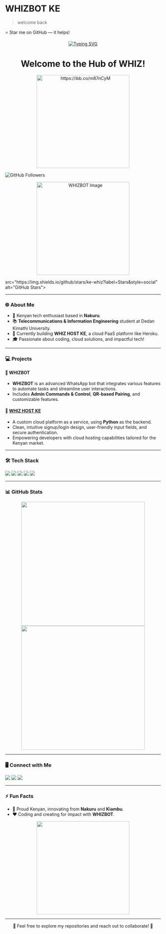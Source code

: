 # WHIZBOT KE

>welcome back 

:star: Star me on GitHub — it helps!

<div align="center">
<a href="https://git.io/typing-svg"><img src="https://readme-typing-svg.demolab.com?font=Black+Ops+One&size=50&pause=1000&color=FFD700&center=true&width=910&height=100&lines=WHIZBOT;ADVANCED+WHATSAPP+BOT;CREATED+BY+WHIZ;HOPE+YOU+ENJOY💞;...;TEAM WHIZ." alt="Typing SVG" /></a>
</div>




<h1 align="center">Welcome to the Hub of WHIZ!</h1>
<p align="center">

<p align="center">
  <img src="https://ibb.co/m87nCyM" width="300" alt="https://ibb.co/m87nCyM">
</p>

  <img src="https://img.shields.io/github/followers/ke-whiz?label=Followers&style=social" alt="GitHub Followers">
  <p align="center">
  <img src="https://ibb.co/m87nCyM" width="300" alt="WHIZBOT Image">
  </p>
  src="https://img.shields.io/github/stars/ke-whiz?label=Stars&style=social" alt="GitHub Stars">
</p>


---

### 🌐 About Me
- 📍 Kenyan tech enthusiast based in **Nakuru**.
- 📚 **Telecommunications & Information Engineering** student at Dedan Kimathi University.
- 💼 Currently building **WHIZ HOST KE**, a cloud PaaS platform like Heroku.
- 🎓 Passionate about coding, cloud solutions, and impactful tech!

---

### 💻 Projects
#### 🔹 **WHIZBOT**
  - **WHIZBOT** is an advanced WhatsApp bot that integrates various features to automate tasks and streamline user interactions.
  - Includes **Admin Commands & Control**, **QR-based Pairing**, and customizable features.

#### 🔹 [**WHIZ HOST KE**](https://github.com/ke-whiz/WHIZHOSTKE)
  - A custom cloud platform as a service, using **Python** as the backend.
  - Clean, intuitive signup/login design, user-friendly input fields, and secure authentication.
  - Empowering developers with cloud hosting capabilities tailored for the Kenyan market.

---

### 🛠️ Tech Stack
<p align="left">
  <img src="https://img.shields.io/badge/-Python-3776AB?style=for-the-badge&logo=python&logoColor=white" />
  <img src="https://img.shields.io/badge/-JavaScript-F7DF1E?style=for-the-badge&logo=javascript&logoColor=black" />
  <img src="https://img.shields.io/badge/-HTML5-E34F26?style=for-the-badge&logo=html5&logoColor=white" />
  <img src="https://img.shields.io/badge/-CSS3-1572B6?style=for-the-badge&logo=css3&logoColor=white" />
  <img src="https://img.shields.io/badge/-Git-F05032?style=for-the-badge&logo=git&logoColor=white" />
</p>

---

### 📊 GitHub Stats
<p align="center">
  <img src="https://github-readme-stats.vercel.app/api?username=ke-whiz&show_icons=true&theme=radical&hide_border=true" width="400">
  <img src="https://github-readme-stats.vercel.app/api/top-langs/?username=ke-whiz&layout=compact&theme=radical&hide_border=true" width="400">
</p>

---

### 🖥️ Connect with Me
<p align="left">
  <a href="https://linkedin.com/in/josphat-njuguna"><img src="https://img.shields.io/badge/-LinkedIn-0077B5?style=for-the-badge&logo=linkedin&logoColor=white"></a>
  <a href="mailto:whizhostke@gmail.com"><img src="https://img.shields.io/badge/-Email-D14836?style=for-the-badge&logo=gmail&logoColor=white"></a>
  <a href="https://github.com/ke-whiz"><img src="https://img.shields.io/badge/-GitHub-333?style=for-the-badge&logo=github&logoColor=white"></a>
</p>

---

### ⚡ Fun Facts
- 🌟 Proud Kenyan, innovating from **Nakuru** and **Kiambu**.
- ❤️ Coding and creating for impact with **WHIZBOT**.

<p align="center">
  <img src="https://media.giphy.com/media/l0HlNQ03J5JxX6lva/giphy.gif" width="300">
</p>

---

<p align="center">🌟 Feel free to explore my repositories and reach out to collaborate! 🌟</p>
